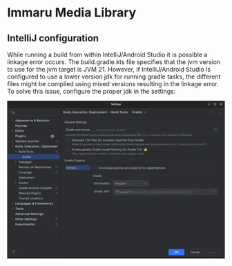 # Immaru Media Library

## IntelliJ configuration

While running a build from within IntelliJ/Android Studio it is possible a linkage error occurs.
The build.gradle.kts file specifies that the jvm version to use for the jvm target is JVM 21.
However, if IntelliJ/Android Studio is configured to use a lower version jdk for running gradle tasks,
the different files might be compiled using mixed versions resulting in the linkage error.
To solve this issue, configure the proper jdk in the settings:

![Settings](docs/images/settings-build-gradle.png)